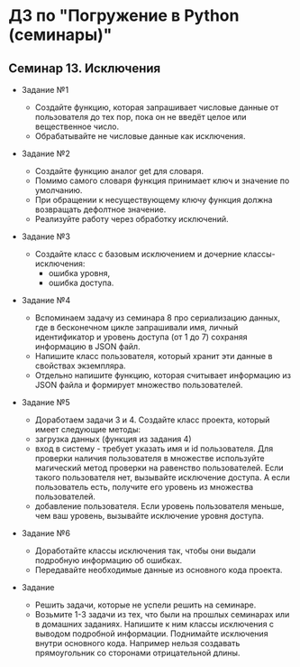 # ДЗ по "Погружение в Python (семинары)"

## Семинар 13. Исключения
* Задание №1
  - Создайте функцию, которая запрашивает числовые данные от
пользователя до тех пор, пока он не введёт целое или
вещественное число.
  - Обрабатывайте не числовые данные как исключения.

* Задание №2
  - Создайте функцию аналог get для словаря.
  - Помимо самого словаря функция принимает ключ и
значение по умолчанию.
  - При обращении к несуществующему ключу функция должна
возвращать дефолтное значение.
  - Реализуйте работу через обработку исключений.

* Задание №3
  - Создайте класс с базовым исключением и дочерние классы-
исключения:
    - ошибка уровня,
    - ошибка доступа.

* Задание №4
  - Вспоминаем задачу из семинара 8 про сериализацию данных,
где в бесконечном цикле запрашивали имя, личный
идентификатор и уровень доступа (от 1 до 7) сохраняя
информацию в JSON файл.
  - Напишите класс пользователя, который хранит эти данные в
свойствах экземпляра.
  - Отдельно напишите функцию, которая считывает информацию
из JSON файла и формирует множество пользователей.

* Задание №5
  - Доработаем задачи 3 и 4. Создайте класс проекта, который
имеет следующие методы:
  - загрузка данных (функция из задания 4)
  - вход в систему - требует указать имя и id пользователя. Для
проверки наличия пользователя в множестве используйте
магический метод проверки на равенство пользователей.
Если такого пользователя нет, вызывайте исключение
доступа. А если пользователь есть, получите его уровень из
множества пользователей.
  - добавление пользователя. Если уровень пользователя
меньше, чем ваш уровень, вызывайте исключение уровня
доступа.

* Задание №6
  - Доработайте классы исключения так, чтобы они выдали
подробную информацию об ошибках.
  - Передавайте необходимые данные из основного кода
проекта.

* Задание
  - Решить задачи, которые не успели решить на семинаре.
  - Возьмите 1-3 задачи из тех, что были на прошлых
семинарах или в домашних заданиях. Напишите к ним
классы исключения с выводом подробной информации.
Поднимайте исключения внутри основного кода. Например
нельзя создавать прямоугольник со сторонами
отрицательной длины.